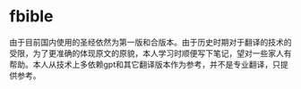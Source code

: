 # fbible
由于目前国内使用的圣经依然为第一版和合版本。由于历史时期对于翻译的技术的受限，为了更准确的体现原文的原貌，本人学习时顺便写下笔记，望对一些家人有帮助。本人从技术上多依赖gpt和其它翻译版本作为参考，并不是专业翻译，只提供参考。
